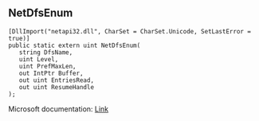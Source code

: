 ## NetDfsEnum

```
[DllImport("netapi32.dll", CharSet = CharSet.Unicode, SetLastError = true)]
public static extern uint NetDfsEnum(
   string DfsName,
   uint Level,
   uint PrefMaxLen,
   out IntPtr Buffer,
   out uint EntriesRead,
   out uint ResumeHandle
);
```

Microsoft documentation: [Link](https://docs.microsoft.com/en-us/windows/win32/api/lmdfs/nf-lmdfs-netdfsenum)
